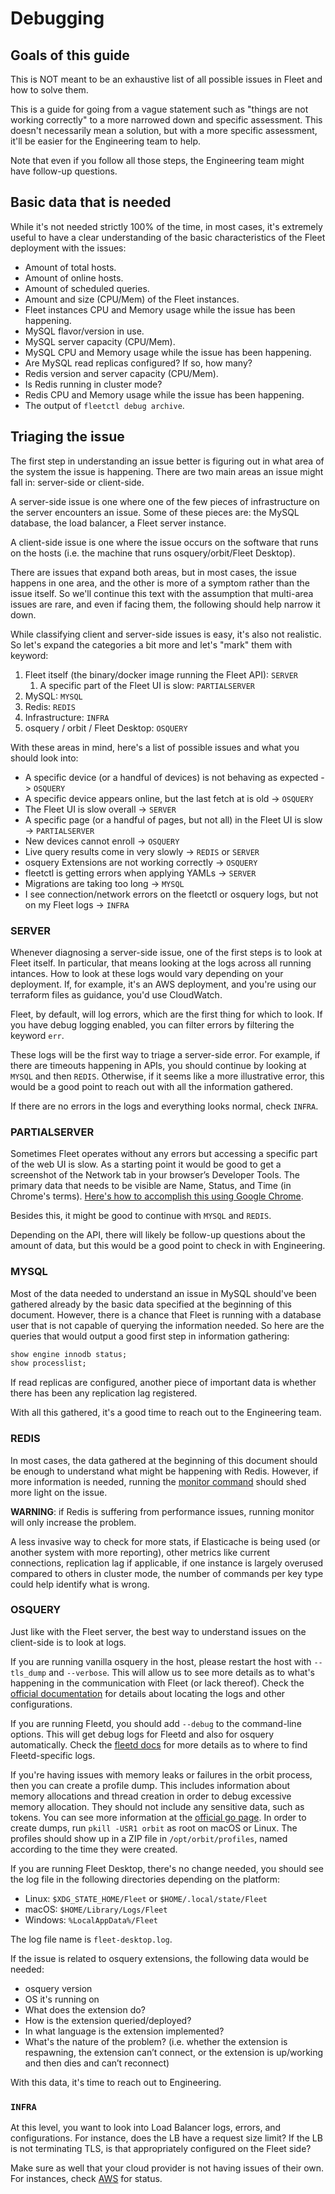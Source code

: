 # Debugging

## Goals of this guide

This is NOT meant to be an exhaustive list of all possible issues in Fleet and how to solve them.

This is a guide for going from a vague statement such as "things are not working correctly" to a more narrowed down and 
specific assessment. This doesn't necessarily mean a solution, but with a more specific assessment, it'll be easier for 
the Engineering team to help.

Note that even if you follow all those steps, the Engineering team might have follow-up questions.

## Basic data that is needed

While it's not needed strictly 100% of the time, in most cases, it's extremely useful to have a clear understanding of 
the basic characteristics of the Fleet deployment with the issues:

- Amount of total hosts.
- Amount of online hosts.
- Amount of scheduled queries.
- Amount and size (CPU/Mem) of the Fleet instances.
- Fleet instances CPU and Memory usage while the issue has been happening.
- MySQL flavor/version in use.
- MySQL server capacity (CPU/Mem).
- MySQL CPU and Memory usage while the issue has been happening.
- Are MySQL read replicas configured? If so, how many?
- Redis version and server capacity (CPU/Mem).
- Is Redis running in cluster mode?
- Redis CPU and Memory usage while the issue has been happening.
- The output of `fleetctl debug archive`.

## Triaging the issue

The first step in understanding an issue better is figuring out in what area of the system the issue is happening. There 
are two main areas an issue might fall in: server-side or client-side.

A server-side issue is one where one of the few pieces of infrastructure on the server encounters an issue. Some of 
these pieces are: the MySQL database, the load balancer, a Fleet server instance.

A client-side issue is one where the issue occurs on the software that runs on the hosts (i.e. the machine that runs 
osquery/orbit/Fleet Desktop).

There are issues that expand both areas, but in most cases, the issue happens in one area, and the other is more of a 
symptom rather than the issue itself. So we'll continue this text with the assumption that multi-area issues are rare, 
and even if facing them, the following should help narrow it down.  

While classifying client and server-side issues is easy, it's also not realistic. So let's expand the 
categories a bit more and let's "mark" them with keyword:

1. Fleet itself (the binary/docker image running the Fleet API): `SERVER`
   1. A specific part of the Fleet UI is slow: `PARTIALSERVER`
2. MySQL: `MYSQL`
3. Redis: `REDIS`
4. Infrastructure: `INFRA`
5. osquery / orbit / Fleet Desktop: `OSQUERY`

With these areas in mind, here's a list of possible issues and what you should look into:

- A specific device (or a handful of devices) is not behaving as expected -> `OSQUERY`
- A specific device appears online, but the last fetch at is old -> `OSQUERY`
- The Fleet UI is slow overall -> `SERVER`
- A specific page (or a handful of pages, but not all) in the Fleet UI is slow -> `PARTIALSERVER`
- New devices cannot enroll -> `OSQUERY`
- Live query results come in very slowly -> `REDIS` or `SERVER`
- osquery Extensions are not working correctly -> `OSQUERY`
- fleetctl is getting errors when applying YAMLs -> `SERVER` 
- Migrations are taking too long -> `MYSQL`
- I see connection/network errors on the fleetctl or osquery logs, but not on my Fleet logs -> `INFRA`

### SERVER

Whenever diagnosing a server-side issue, one of the first steps is to look at Fleet itself. In particular, that means 
looking at the logs across all running intances. How to look at these logs would vary depending on your 
deployment. If, for example, it's an AWS deployment, and you're using our terraform files as guidance, you'd use 
CloudWatch.

Fleet, by default, will log errors, which are the first thing for which to look. If you have debug logging enabled, you can 
filter errors by filtering the keyword `err`.

These logs will be the first way to triage a server-side error. For example, if there are timeouts happening in APIs, 
you should continue by looking at `MYSQL` and then `REDIS`. Otherwise, if it seems like a more illustrative error, this 
would be a good point to reach out with all the information gathered.

If there are no errors in the logs and everything looks normal, check `INFRA`.

### PARTIALSERVER

Sometimes Fleet operates without any errors but accessing a specific part of the web UI is slow. As a starting point it
would be good to get a screenshot of the Network tab in your browser’s Developer Tools. The primary data that needs to 
be visible are Name, Status, and Time (in Chrome's terms). 
[Here's how to accomplish this using Google Chrome](https://developer.chrome.com/docs/devtools/network/).

Besides this, it might be good to continue with `MYSQL` and `REDIS`.

Depending on the API, there will likely be follow-up questions about the amount of data, but this would be a good point to 
check in with Engineering.

### MYSQL

Most of the data needed to understand an issue in MySQL should've been gathered already by the basic data specified at 
the beginning of this document. However, there is a chance that Fleet is running with a database user that is not 
capable of querying the information needed. So here are the queries that would output a good first step in information
gathering:

```sql
show engine innodb status;
show processlist;
```

If read replicas are configured, another piece of important data is whether there has been any replication lag 
registered.

With all this gathered, it's a good time to reach out to the Engineering team.

### REDIS

In most cases, the data gathered at the beginning of this document should be enough to understand what might be 
happening with Redis. However, if more information is needed, running the 
[monitor command](https://redis.io/commands/monitor/) should shed more light on the issue.

**WARNING**: if Redis is suffering from performance issues, running monitor will only increase the problem.

A less invasive way to check for more stats, if Elasticache is being used (or another system with more reporting), other 
metrics like current connections, replication lag if applicable, if one instance is largely overused compared to others 
in cluster mode, the number of commands per key type could help identify what is wrong.

### OSQUERY

Just like with the Fleet server, the best way to understand issues on the client-side is to look at logs.

If you are running vanilla osquery in the host, please restart the host with `--tls_dump` and `--verbose`. This will 
allow us to see more details as to what's happening in the communication with Fleet (or lack thereof). Check the 
[official documentation](https://osquery.readthedocs.io/en/stable/deployment/logging/) for details about locating 
the logs and other configurations.

If you are running Fleetd, you should add `--debug` to the command-line options. This will get debug logs for Fleetd and 
also for osquery automatically. Check the [fleetd docs](../../docs/Using%20Fleet/enroll-hosts.md#finding-fleetd-logs) 
for more details as to where to find Fleetd-specific logs.

If you're having issues with memory leaks or failures in the orbit process, then you can create a profile dump.
This includes information about memory allocations and thread creation in order to debug excessive memory allocation.
They should not include any sensitive data, such as tokens. You can see more information at the [official go page](https://go.dev/doc/diagnostics#profiling).
In order to create dumps, run `pkill -USR1 orbit` as root on macOS or Linux. The profiles should show up in a ZIP
file in `/opt/orbit/profiles`, named according to the time they were created.

If you are running Fleet Desktop, there's no change needed, you should see the log file in the following directories 
depending on the platform:

- Linux: `$XDG_STATE_HOME/Fleet` or `$HOME/.local/state/Fleet`
- macOS: `$HOME/Library/Logs/Fleet`
- Windows: `%LocalAppData%/Fleet`

The log file name is `fleet-desktop.log`.

If the issue is related to osquery extensions, the following data would be needed:

- osquery version
- OS it's running on
- What does the extension do?
- How is the extension queried/deployed?
- In what language is the extension implemented?
- What's the nature of the problem? (i.e. whether the extension is respawning, the extension can’t connect, 
or the extension is up/working and then dies and can’t reconnect)

With this data, it's time to reach out to Engineering.

### `INFRA`

At this level, you want to look into Load Balancer logs, errors, and configurations. For instance, does the LB 
have a request size limit? If the LB is not terminating TLS, is that appropriately configured on the Fleet side?

Make sure as well that your cloud provider is not having issues of their own. For instances, check
[AWS](https://health.aws.amazon.com/health/status) for status.


<meta name="maintainedBy" value="lukeheath">
<meta name="description"  value="A guide to triaging and diagnosing issues in Fleet.">
